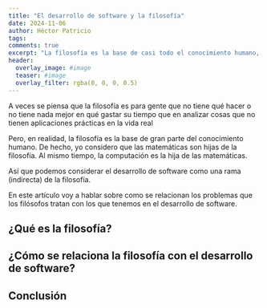 ```yaml
---
title: "El desarrollo de software y la filosofía"
date: 2024-11-06
author: Héctor Patricio
tags:
comments: true
excerpt: "La filosofía es la base de casi todo el conocimiento humano, hablemos de ella y de las relaciones directas que tiene con el desarrollo de software."
header:
  overlay_image: #image
  teaser: #image
  overlay_filter: rgba(0, 0, 0, 0.5)
---
```


A veces se piensa que la filosofía es para gente que no tiene qué hacer o
no tiene nada mejor en qué gastar su tiempo que en analizar cosas que no
tienen aplicaciones prácticas en la vida real

Pero, en realidad, la filosofía es la base de gran parte del conocimiento
humano. De hecho, yo considero que las matemáticas son hijas de la filosofía.
Al mismo tiempo, la computación es la hija de las matemáticas.

Así que podemos considerar el desarrollo de software como una rama (indirecta)
de la filosofía.

En este artículo voy a hablar sobre como se relacionan los problemas que los
filósofos tratan con los que tenemos en el desarrollo de software.

## ¿Qué es la filosofía?

## ¿Cómo se relaciona la filosofía con el desarrollo de software?

## Conclusión
